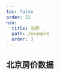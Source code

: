 ```yaml
---
toc: false
order: 22
nav:
  title: 示例
  path: /example
  order: 3
---
```


## 北京房价数据

<code src= './beijingHousePrice/index.tsx' compact="true" defaultShowCode></code>
